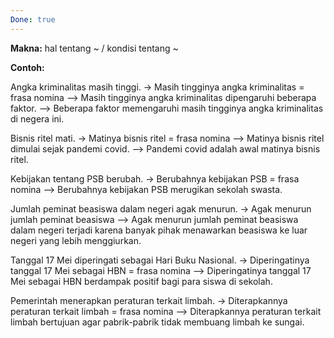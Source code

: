 ```yaml
---
Done: true
---
```


**Makna:** hal tentang \~ / kondisi tentang \~

**Contoh:**

Angka kriminalitas masih tinggi.
-> Masih tingginya angka kriminalitas = frasa nomina
--> Masih tingginya angka kriminalitas dipengaruhi beberapa faktor.
--> Beberapa faktor memengaruhi masih tingginya angka kriminalitas di negera ini.

Bisnis ritel mati.
-> Matinya bisnis ritel = frasa nomina
--> Matinya bisnis ritel dimulai sejak pandemi covid.
--> Pandemi covid adalah awal matinya bisnis ritel.

Kebijakan tentang PSB berubah.
-> Berubahnya kebijakan PSB = frasa nomina
--> Berubahnya kebijakan PSB merugikan sekolah swasta.

Jumlah peminat beasiswa dalam negeri agak menurun.
-> Agak menurun jumlah peminat beasiswa
--> Agak menurun jumlah peminat beasiswa dalam negeri terjadi karena banyak pihak menawarkan beasiswa ke luar negeri yang lebih menggiurkan.

Tanggal 17 Mei diperingati sebagai Hari Buku Nasional.
-> Diperingatinya tanggal 17 Mei sebagai HBN = frasa nomina
--> Diperingatinya tanggal 17 Mei sebagai HBN berdampak positif bagi para siswa di sekolah.

Pemerintah menerapkan peraturan terkait limbah.
-> Diterapkannya peraturan terkait limbah = frasa nomina
--> Diterapkannya peraturan terkait limbah bertujuan agar pabrik-pabrik tidak membuang limbah ke sungai.
